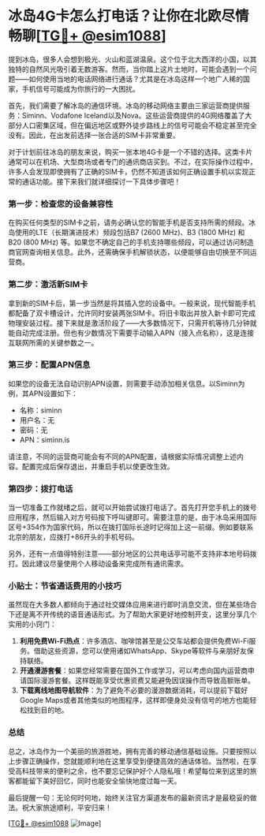 # 冰岛4G卡怎么打电话？让你在北欧尽情畅聊[[TG💪+ @esim1088](https://t.me/s/esim1088)]

提到冰岛，很多人会想到极光、火山和蓝湖温泉。这个位于北大西洋的小国，以其独特的自然风光吸引着无数游客。然而，当你踏上这片土地时，可能会遇到一个问题——如何使用当地的电话网络进行通话？尤其是在冰岛这样一个地广人稀的国家，手机信号可能成为你旅行的一大困扰。

首先，我们需要了解冰岛的通信环境。冰岛的移动网络主要由三家运营商提供服务：Siminn、Vodafone Iceland以及Nova。这些运营商提供的4G网络覆盖了大部分人口密集区域，但在偏远地区或野外徒步路线上的信号可能会不稳定甚至完全没有。因此，在出发前选择一张合适的SIM卡非常重要。

对于计划前往冰岛的朋友来说，购买一张本地4G卡是一个不错的选择。这类卡片通常可以在机场、大型商场或者专门的通讯商店买到。不过，在实际操作过程中，许多人会发现即使拥有了正确的SIM卡，仍然不知道该如何正确设置手机以实现正常的通话功能。接下来我们就详细探讨一下具体步骤吧！

### 第一步：检查您的设备兼容性

在购买任何类型的SIM卡之前，请务必确认您的智能手机是否支持所需的频段。冰岛使用的LTE（长期演进技术）频段包括B7 (2600 MHz)、B3 (1800 MHz) 和 B20 (800 MHz) 等。如果您不确定自己的手机支持哪些频段，可以通过访问制造商官网查询相关信息。此外，还需确保手机解锁状态，以便能够自由切换至不同运营商。

### 第二步：激活新SIM卡

拿到新的SIM卡后，第一步当然是将其插入您的设备中。一般来说，现代智能手机都配备了双卡槽设计，允许同时安装两张SIM卡。将旧卡取出并放入新卡即可完成物理安装过程。接下来就是激活阶段了——大多数情况下，只需开机等待几分钟就能自动完成注册。但也有少数情况下需要手动输入APN（接入点名称），这是连接互联网所需的关键参数之一。

### 第三步：配置APN信息

如果您的设备无法自动识别APN设置，则需要手动添加相关信息。以Siminn为例，其APN设置如下：
- 名称：siminn
- 用户名：无
- 密码：无
- APN：siminn.is

请注意，不同的运营商可能会有不同的APN配置，请根据实际情况调整上述内容。配置完成后保存退出，并重启手机以使更改生效。

### 第四步：拨打电话

当一切准备工作就绪之后，就可以开始尝试拨打电话了。首先打开您手机上的拨号应用程序，然后输入对方号码按下呼叫键即可。需要注意的是，由于冰岛采用国际区号+354作为国家代码，所以在拨打国际长途时记得加上这一前缀。例如要联系北京的朋友，应拨打+86开头的手机号码。

另外，还有一点值得特别注意——部分地区的公共电话亭可能不支持非本地号码拨打。因此建议尽量使用个人移动设备来完成所有通讯需求。

### 小贴士：节省通话费用的小技巧

虽然现在大多数人都倾向于通过社交媒体应用来进行即时消息交流，但在某些场合下还是离不开传统的语音通话形式。为了帮助大家更好地控制开支，这里分享几个实用的小窍门：

1. **利用免费Wi-Fi热点**：许多酒店、咖啡馆甚至是公交车站都会提供免费Wi-Fi服务。借助这些资源，您可以使用诸如WhatsApp、Skype等软件与亲朋好友保持联络。
2. **开通漫游套餐**：如果您经常需要在国外工作或学习，可以考虑向国内运营商申请国际漫游套餐。这样既能享受优惠资费又能避免因误操作而导致高额账单。
3. **下载离线地图导航软件**：为了避免不必要的漫游数据消耗，可以提前下载好Google Maps或者其他类似的地图程序，这样即便身处没有信号的地方也能轻松找到目的地。

### 总结

总之，冰岛作为一个美丽的旅游胜地，拥有完善的移动通信基础设施。只要按照以上步骤正确操作，您就能顺利地在这里享受到便捷高效的通话体验。当然啦，在享受高科技带来的便利之余，也不要忘记保护好个人隐私哦！希望每位来到这里的旅客都能留下美好回忆，同时也能安全愉快地度过每一天。

最后提醒一句：无论何时何地，始终关注官方渠道发布的最新资讯才是最稳妥的做法。祝大家旅途顺利，平安归来！

[[TG💪+ @esim1088](https://t.me/s/esim1088) ![Image](https://i.postimg.cc/4NQfJmqS/Snipaste-2025-05-13-00-14-12.png)]